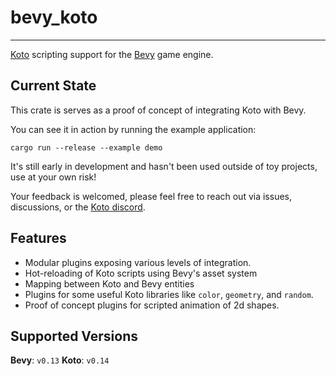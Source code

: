 # bevy_koto

---

[Koto][koto] scripting support for the [Bevy][bevy] game engine.

## Current State

This crate is serves as a proof of concept of integrating Koto with Bevy. 

You can see it in action by running the example application: 

`cargo run --release --example demo`

It's still early in development and hasn't been used outside of toy projects,
use at your own risk!

Your feedback is welcomed, please feel free to reach out via issues,
discussions, or the [Koto discord][discord].

## Features

- Modular plugins exposing various levels of integration.  
- Hot-reloading of Koto scripts using Bevy's asset system
- Mapping between Koto and Bevy entities
- Plugins for some useful Koto libraries like `color`, `geometry`, and `random`.
- Proof of concept plugins for scripted animation of 2d shapes.

## Supported Versions

**Bevy**: `v0.13`
**Koto**: `v0.14`

[bevy]: https://bevyengine.org
[discord]: https://discord.gg/JeV8RuK4CT
[koto]: https://koto.dev
